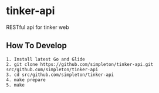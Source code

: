 # tinker-api
RESTful api for  tinker web


## How To Develop

```
1. Install latest Go and Glide
2. git clone https://github.com/simpleton/tinker-api.git src/github.com/simpleton/tinker-api
3. cd src/github.com/simpleton/tinker-api
4. make prepare
5. make
```
